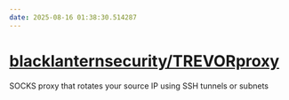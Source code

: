 ```yaml
---
date: 2025-08-16 01:38:30.514287
---
```


# [blacklanternsecurity/TREVORproxy](https://github.com/blacklanternsecurity/TREVORproxy)

SOCKS proxy that rotates your source IP using SSH tunnels or subnets